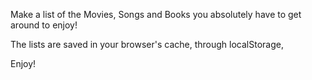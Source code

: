Make a list of the Movies, Songs and Books you absolutely have to get around to enjoy!

The lists are saved in your browser's cache, through localStorage,

Enjoy!
